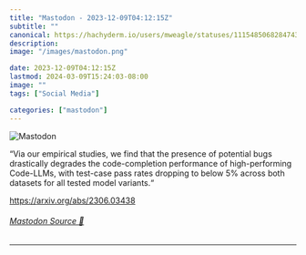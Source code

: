 ```yaml
---
title: "Mastodon - 2023-12-09T04:12:15Z"
subtitle: ""
canonical: https://hachyderm.io/users/mweagle/statuses/111548506828474357
description:
image: "/images/mastodon.png"

date: 2023-12-09T04:12:15Z
lastmod: 2024-03-09T15:24:03-08:00
image: ""
tags: ["Social Media"]

categories: ["mastodon"]
---
```

![Mastodon](/images/mastodon.png)

<p>“Via our empirical studies, we find that the presence of potential bugs drastically degrades the code-completion performance of high-performing Code-LLMs, with test-case pass rates dropping to below 5% across both datasets for all tested model variants.“</p><p><a href="https://arxiv.org/abs/2306.03438" target="_blank" rel="nofollow noopener noreferrer" translate="no"><span class="invisible">https://</span><span class="">arxiv.org/abs/2306.03438</span><span class="invisible"></span></a></p>


###### [Mastodon Source 🐘](https://hachyderm.io/@mweagle/111548506828474357)

___
